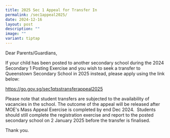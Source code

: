 ```yaml
---
title: 2025 Sec 1 Appeal for Transfer In
permalink: /sec1appeal2025/
date: 2024-12-16
layout: post
description: ""
image: ""
variant: tiptap
---
```

<p>Dear Parents/Guardians,&nbsp;</p>
<p>If your child has been posted to another secondary school during the 2024
Secondary 1 Posting Exercise and you wish to seek a transfer to Queenstown
Secondary School in 2025 instead, please apply using the link below:&nbsp;</p>
<p><a href="https://go.gov.sg/sec1qtsstransferappeal2025" rel="noopener noreferrer nofollow" target="_blank">https://go.gov.sg/sec1qtsstransferappeal2025</a>&nbsp;</p>
<p>Please note that student transfers are subjected to the availability of
vacancies in the school. The outcome of the appeal will be released after
MOE's Mass Appeal Exercise is completed by end Dec 2024. &nbsp;Students
should still complete the registration exercise and report to the posted
secondary school on 2 January 2025 before the transfer is finalised.&nbsp;</p>
<p>Thank you.</p>